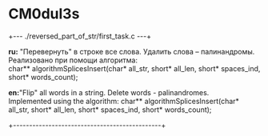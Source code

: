 # CM0dul3s

+--- ./reversed\_part\_of\_str/first\_task.c ---+

<b>ru:</b> "Перевернуть" в строке все слова. Удалить слова – палинандромы.<br>
Реализовано при помощи алгоритма:<br>
char** algorithmSplicesInsert(char* all_str, short* all_len, short* spaces_ind, short* words_count);

<b>en:</b>"Flip" all words in a string. Delete words - palinandromes.<br>
Implemented using the algorithm: 
char** algorithmSplicesInsert(char* all_str, short* all\_len, short* spaces_ind, short* words\_count);

+----------------------------------------------+
